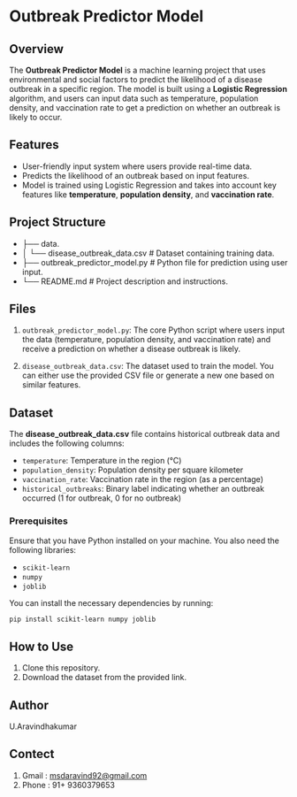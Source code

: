 # Outbreak Predictor Model

## Overview
The **Outbreak Predictor Model** is a machine learning project that uses environmental and social factors to predict the likelihood of a disease outbreak in a specific region. The model is built using a **Logistic Regression** algorithm, and users can input data such as temperature, population density, and vaccination rate to get a prediction on whether an outbreak is likely to occur.

## Features
- User-friendly input system where users provide real-time data.
- Predicts the likelihood of an outbreak based on input features.
- Model is trained using Logistic Regression and takes into account key features like **temperature**, **population density**, and **vaccination rate**.
  
## Project Structure
- ├── data.
- │   └── disease_outbreak_data.csv  # Dataset containing training data.
- ├── outbreak_predictor_model.py    # Python file for prediction using user input.
- └── README.md                      # Project description and instructions.

## Files
1. `outbreak_predictor_model.py`: The core Python script where users input the data (temperature, population density, and vaccination rate) and receive a prediction on whether a disease outbreak is likely.
   
2. `disease_outbreak_data.csv`: The dataset used to train the model. You can either use the provided CSV file or generate a new one based on similar features.

## Dataset
The **disease_outbreak_data.csv** file contains historical outbreak data and includes the following columns:
- `temperature`: Temperature in the region (°C)
- `population_density`: Population density per square kilometer
- `vaccination_rate`: Vaccination rate in the region (as a percentage)
- `historical_outbreaks`: Binary label indicating whether an outbreak occurred (1 for outbreak, 0 for no outbreak)

### Prerequisites
Ensure that you have Python installed on your machine. You also need the following libraries:
- `scikit-learn`
- `numpy`
- `joblib`

You can install the necessary dependencies by running:
```bash
pip install scikit-learn numpy joblib
```

## How to Use

1. Clone this repository.
2. Download the dataset from the provided link.

## Author
U.Aravindhakumar

## Contect
1. Gmail : msdaravind92@gmail.com
2. Phone : 91+ 9360379653


